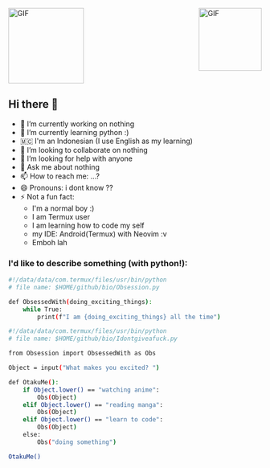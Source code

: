 <br>
<img align="center" alt="GIF" height="150px" src="https://dl.dropbox.com/s/gnbhr4ntoyna4hh/chikka.gif"/>
<img align="right" alt="GIF" height="125px" src="https://i.giphy.com/media/LMt9638dO8dftAjtco/200.webp" />

## Hi there 👋
- 🔭 I’m currently working on nothing
- 🌱 I’m currently learning python :)
- 🇲🇨 I'm an Indonesian (I use English as my learning)
- 👯 I’m looking to collaborate on nothing
- 🤔 I’m looking for help with anyone
- 💬 Ask me about nothing
- 📫 How to reach me: ...?
- 😄 Pronouns: i dont know ??
- ⚡ Not a fun fact: 
   * I'm a normal boy :)
   * I am Termux user
   * I am learning how to code my self
   * my IDE: Android(Termux) with Neovim :v
   * Emboh lah 

### I'd like to describe something (with python!):
```bash
#!/data/data/com.termux/files/usr/bin/python
# file name: $HOME/github/bio/Obsession.py

def ObsessedWith(doing_exciting_things):
    while True:
        print(f"I am {doing_exciting_things} all the time")

```
```bash
#!/data/data/com.termux/files/usr/bin/python
# file name: $HOME/github/bio/Idontgiveafuck.py

from Obsession import ObsessedWith as Obs

Object = input("What makes you excited? ")

def OtakuMe():
    if Object.lower() == "watching anime":
        Obs(Object)
    elif Object.lower() == "reading manga":
        Obs(Object)
    elif Object.lower() == "learn to code":
        Obs(Object)
    else:
        Obs("doing something")

OtakuMe()
```
